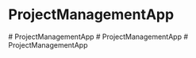 # ProjectManagementApp
#   P r o j e c t M a n a g e m e n t A p p  
 #   P r o j e c t M a n a g e m e n t A p p  
 #   P r o j e c t M a n a g e m e n t A p p  
 